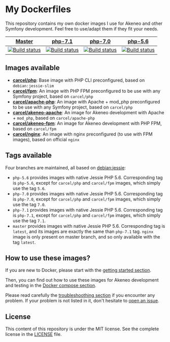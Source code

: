 # My Dockerfiles

This repository contains my own docker images I use for Akeneo and other Symfony development. Feel free to use/adapt them if they fit your needs.

| [Master][Master] | [php-7.1][php-7.1] | [php-7.0][php-7.0] | [php-5.6][php-5.6] |
|:----------------:|:----------:|:----------:|:----------:|
| [![Build status][Master image]][Master] | [![Build status][php-7.1 image]][php-7.1] | [![Build status][php-7.0 image]][php-7.0] | [![Build status][php-5.6 image]][php-5.6] |

  [Master image]: https://travis-ci.org/damien-carcel/Dockerfiles.svg?branch=master
  [Master]: https://travis-ci.org/damien-carcel/Dockerfiles/tree/master
  [php-7.1 image]: https://travis-ci.org/damien-carcel/Dockerfiles.svg?branch=php-7.1
  [php-7.1]: https://travis-ci.org/damien-carcel/Dockerfiles/tree/php-7.1
  [php-7.0 image]: https://travis-ci.org/damien-carcel/Dockerfiles.svg?branch=php-7.0
  [php-7.0]: https://travis-ci.org/damien-carcel/Dockerfiles/tree/php-7.0
  [php-5.6 image]: https://travis-ci.org/damien-carcel/Dockerfiles.svg?branch=php-5.6
  [php-5.6]: https://travis-ci.org/damien-carcel/Dockerfiles/tree/php-5.6

## Images available

- [**carcel/php**](php/README.md): Base image with PHP CLI preconfigured, based on `debian:jessie-slim`
- [**carcel/fpm**](fpm/README.md): An image with PHP FPM preconfigured to be use with any Symfony project, based on `carcel/php`
- [**carcel/apache-php**](apache-php/README.md): An image with Apache + mod_php preconfigured to be use with any Symfony project, based on `carcel/php`
- [**carcel/akeneo-apache**](akeneo-apache/README.md): An image for Akeneo development with Apache + `mod_php`, based on `carcel/apache-php`
- [**carcel/akeneo-fpm**](akeneo-fpm/README.md): An image for Akeneo development with PHP FPM, based on `carcel/fpm`
- [**carcel/nginx**](nginx/README.md): An image with nginx preconfigured (to use with FPM images), based on official `nginx`

## Tags available

Four branches are maintained, all based on [debian:jessie](https://hub.docker.com/_/debian/):

- `php-5.6` provides images with native Jessie PHP 5.6. Corresponding tag is `php-5.6`, except for `carcel/php` and `carcel/fpm` images, which simply use the tag `5.6`.
- `php-7.0` provides images with native Jessie PHP 5.6. Corresponding tag is `php-7.0`, except for `carcel/php` and `carcel/fpm` images, which simply use the tag `7.0`.
- `php-7.1` provides images with native Jessie PHP 5.6. Corresponding tag is `php-7.1`, except for `carcel/php` and `carcel/fpm` images, which simply use the tag `7.1`.
- `master` provides images with native Jessie PHP 5.6. Corresponding tag is `latest`, and its images are exactly the same than `php-7.1` tag.
    `nginx` image is only present on master branch, and so only available with the tag `latest`.

## How to use these images?

If you are new to Docker, please start with the [getting started section](https://github.com/damien-carcel/Dockerfiles/blob/master/Docs/getting-started.md).

Then, you can find out how to use these images for Akeneo development and testing in the [Docker compose section](https://github.com/damien-carcel/Dockerfiles/blob/master/Docs/compose.md).

Please read carefully the [troubleshoothing section](https://github.com/damien-carcel/Dockerfiles/blob/master/Docs/troubleshooting.md) if you encounter any problem.
If your problem is not listed in it, don't hesitate to [open an issue](https://github.com/damien-carcel/Dockerfiles/issues).

## License

This content of this repository is under the MIT license. See the complete license in the [LICENSE](https://github.com/damien-carcel/Dockerfiles/blob/master/LICENSE) file.
